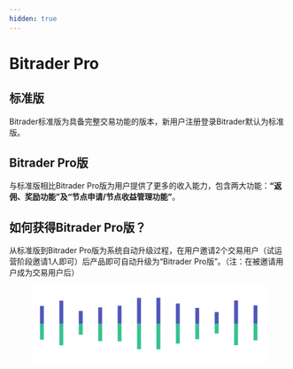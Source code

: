 ```yaml
---
hidden: true
---
```


# Bitrader Pro

## 标准版

Bitrader标准版为具备完整交易功能的版本，新用户注册登录Bitrader默认为标准版。

## Bitrader Pro版

与标准版相比Bitrader Pro版为用户提供了更多的收入能力，包含两大功能：**“返佣、奖励功能”及“节点申请/节点收益管理功能”**。

## 如何获得Bitrader Pro版？

从标准版到Bitrader Pro版为系统自动升级过程，在用户邀请2个交易用户（试运营阶段邀请1人即可）后产品即可自动升级为“Bitrader Pro版”。（注：在被邀请用户成为交易用户后）

<figure><img src="../.gitbook/assets/Pagination (2).png" alt=""><figcaption></figcaption></figure>
